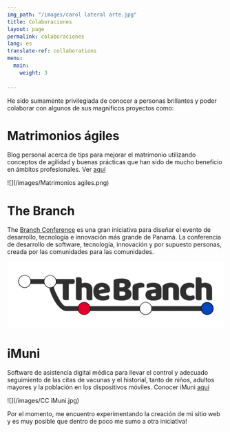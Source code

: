 ```yaml
---
img_path: "/images/carol lateral arte.jpg"
title: Colaboraciones
layout: page
permalink: colaboraciones
lang: es
translate-ref: collaborations
menu:
  main:
    weight: 3

---
```

He sido sumamente privilegiada de conocer a personas brillantes y poder colaborar con algunos de sus magníficos proyectos como:

# Matrimonios ágiles

Blog personal acerca de tips para mejorar el matrimonio utilizando conceptos de agilidad y buenas prácticas que han sido de mucho beneficio en ámbitos profesionales. Ver [aquí](https://matrimoniosagiles.wordpress.com/ "matrimoniosagiles")

![](/images/Matrimonios agiles.png)

# The Branch

The [Branch Conference](https://www.thebranch.tech/ "thebranch") es una gran iniciativa para diseñar el evento de desarrollo, tecnología e innovación más grande de Panamá. La conferencia de desarrollo de software, tecnología, innovación y por supuesto personas, creada por las comunidades para las comunidades.

![thebranchconference](/images/the-branch-logo-tr-0.30.png "TheBranch")

# iMuni

Software de asistencia digital médica para llevar el control y adecuado seguimiento de las citas de vacunas y el historial, tanto de niños, adultos mayores y la población en los dispositivos móviles. Conocer iMuni [aquí](http://imuniapp.com/ "iMuni")

![](/images/CC iMuni.jpg)

Por el momento, me encuentro experimentando la creación de mi sitio web y es muy posible que dentro de poco me sumo a otra iniciativa!